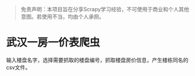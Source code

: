 > 免责声明：本项目旨在分享Scrapy学习经验，不可使用于商业和个人其他意图。若使用不当，均由个人承担。
# 武汉一房一价表爬虫
输入楼盘名字，选择需要抓取的楼盘编号，抓取楼盘房价信息，产生楼栋同名的csv文件。